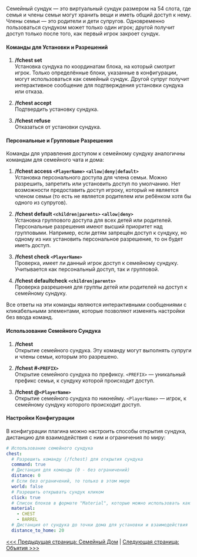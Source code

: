 Семейный сундук — это виртуальный сундук размером на 54 слота, где семья и члены семьи могут хранить вещи и иметь общий доступ к нему. Члены семьи — это родители и дети супругов. Одновременно пользоваться сундуком может только один игрок; другой получит доступ только после того, как первый игрок закроет сундук.

#### Команды для Установки и Разрешений

1. **/fchest set**  
   Установка сундука по координатам блока, на который смотрит игрок. Только определённые блоки, указанные в конфигурации, могут использоваться как семейный сундук. Другой супруг получит интерактивное сообщение для подтверждения установки сундука или отказа.

2. **/fchest accept**  
   Подтвердить установку сундука.

3. **/fchest refuse**  
   Отказаться от установки сундука.

#### Персональные и Групповые Разрешения

Команды для управления доступом к семейному сундуку аналогичны командам для семейного чата и дома:

1. **/fchest access `<PlayerName>` `<allow|deny|default>`**  
   Установка персонального доступа для члена семьи. Можно разрешить, запретить или установить доступ по умолчанию. Нет возможности предоставить доступ игроку, который не является членом семьи (то есть не является родителем или ребёнком хотя бы одного из супругов).

2. **/fchest default `<children|parents>` `<allow|deny>`**  
   Установка группового доступа для всех детей или родителей. Персональные разрешения имеют высший приоритет над групповыми. Например, если детям запрещён доступ к сундуку, но одному из них установить персональное разрешение, то он будет иметь доступ.

3. **/fchest check `<PlayerName>`**  
   Проверка, имеет ли данный игрок доступ к семейному сундуку. Учитывается как персональный доступ, так и групповой.

4. **/fchest defaultcheck `<children|parents>`**  
   Проверка разрешения для группы детей или родителей на доступ к семейному сундуку.

Все ответы на эти команды являются интерактивными сообщениями с кликабельными элементами, которые позволяют изменять настройки без ввода команд.

#### Использование Семейного Сундука

1. **/fchest**  
   Открытие семейного сундука. Эту команду могут выполнять супруги и члены семьи, которым это разрешено.

2. **/fchest #`<PREFIX>`**  
   Открытие семейного сундука по префиксу. `<PREFIX>` — уникальный префикс семьи, к сундуку которой происходит доступ.

3. **/fchest @`<PlayerName>`**  
   Открытие семейного сундука по никнейму. `<PlayerName>` — игрок, к семейному сундуку которого происходит доступ.

#### Настройки Конфигурации

В конфигурации плагина можно настроить способы открытия сундука, дистанцию для взаимодействия с ним и ограничения по миру:

```yaml
# Использование семейного сундука
chest:
  # Разрешить команду (/fchest) для открытия сундука
  command: true
  # Дистанция для команды (0 - без ограничений)
  distance: 0
  # Если без ограничений, то только в этом мире
  world: false
  # Разрешить открывать сундук кликом
  click: true
  # Список блоков в формате "Material", которые можно использовать как сундук
  material:
    - CHEST
    - BARREL
  # Дистанция от сундука до точки дома для установки и взаимодействия
  distance_to_home: 20
```

[<<< Предыдущая страница: Семейный Дом](home.md) | [Следующая страница: Объятия >>>](hugs.md)